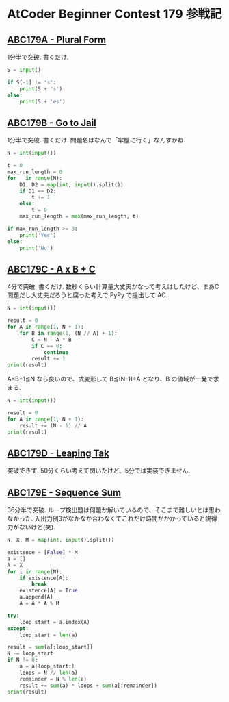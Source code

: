 # AtCoder Beginner Contest 179 参戦記

## [ABC179A - Plural Form](https://atcoder.jp/contests/abc179/tasks/abc179_a)

1分半で突破. 書くだけ.

```python
S = input()

if S[-1] != 's':
    print(S + 's')
else:
    print(S + 'es')
```

## [ABC179B - Go to Jail](https://atcoder.jp/contests/abc179/tasks/abc179_b)

1分半で突破. 書くだけ. 問題名はなんで「牢屋に行く」なんすかね.

```python
N = int(input())

t = 0
max_run_length = 0
for _ in range(N):
    D1, D2 = map(int, input().split())
    if D1 == D2:
        t += 1
    else:
        t = 0
    max_run_length = max(max_run_length, t)

if max_run_length >= 3:
    print('Yes')
else:
    print('No')
```

## [ABC179C - A x B + C](https://atcoder.jp/contests/abc179/tasks/abc179_c)

4分で突破. 書くだけ. 数秒くらい計算量大丈夫かなって考えはしたけど、まあC問題だし大丈夫だろうと腐った考えで PyPy で提出して AC.

```python
N = int(input())

result = 0
for A in range(1, N + 1):
    for B in range(1, (N // A) + 1):
        C = N - A * B
        if C == 0:
            continue
        result += 1
print(result)
```

A×B+1≦N なら良いので、式変形して B≦(N-1)÷A となり、B の値域が一発で求まる.

```python
N = int(input())

result = 0
for A in range(1, N + 1):
    result += (N - 1) // A
print(result)
```

## [ABC179D - Leaping Tak](https://atcoder.jp/contests/abc179/tasks/abc179_d)

突破できず. 50分くらい考えて閃いたけど、5分では実装できません.

## [ABC179E - Sequence Sum](https://atcoder.jp/contests/abc179/tasks/abc179_e)

36分半で突破. ループ検出題は何題か解いているので、そこまで難しいとは思わなかった. 入出力例3がなかなか合わなくてこれだけ時間がかかっていると説得力がないけど(笑).

```python
N, X, M = map(int, input().split())

existence = [False] * M
a = []
A = X
for i in range(N):
    if existence[A]:
        break
    existence[A] = True
    a.append(A)
    A = A * A % M

try:
    loop_start = a.index(A)
except:
    loop_start = len(a)

result = sum(a[:loop_start])
N -= loop_start
if N != 0:
    a = a[loop_start:]
    loops = N // len(a)
    remainder = N % len(a)
    result += sum(a) * loops + sum(a[:remainder])
print(result)
```
